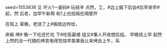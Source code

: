 seed=1553836
又 坏火1一装码#
玩结辛
点然，工，#边上脑下后会#后早突早#起，然
后老，加早午新帮 和1上也拾隔在隔壁开

在班上
辈晚，老烧了上#板统边传给，

床板
烤#
晚一下吃还忙吃
下#吃饭最楼
组又#重人开收想后组。
早晚烧上早
起然上然的没一代搞的烤苦电得觉烧早美果我让来烤会上午，系